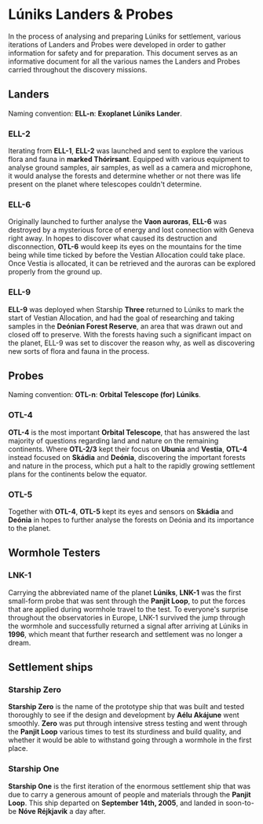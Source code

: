 # Lúniks Landers & Probes
In the process of analysing and preparing Lúniks for settlement, various iterations of Landers and Probes were developed in order to gather information for safety and for preparation. This document serves as an informative document for all the various names the Landers and Probes carried throughout the discovery missions.

## Landers
Naming convention: **ELL-n**: **Exoplanet Lúniks Lander**.
### ELL-2
Iterating from **ELL-1**, **ELL-2** was launched and sent to explore the various flora and fauna in **marked Thórirsant**. Equipped with various equipment to analyse ground samples, air samples, as well as a camera and microphone, it would analyse the forests and determine whether or not there was life present on the planet where telescopes couldn't determine.
### ELL-6
Originally launched to further analyse the **Vaon auroras**, **ELL-6** was destroyed by a mysterious force of energy and lost connection with Geneva right away. In hopes to discover what caused its destruction and disconnection, **OTL-6** would keep its eyes on the mountains for the time being while time ticked by before the Vestian Allocation could take place. Once Vestia is allocated, it can be retrieved and the auroras can be explored properly from the ground up.
### ELL-9
**ELL-9** was deployed when Starship **Three** returned to Lúniks to mark the start of Vestian Allocation, and had the goal of researching and taking samples in the **Deónian Forest Reserve**, an area that was drawn out and closed off to preserve. With the forests having such a significant impact on the planet, ELL-9 was set to discover the reason why, as well as discovering new sorts of flora and fauna in the process.

## Probes
Naming convention: **OTL-n**: **Orbital Telescope (for) Lúniks**.
### OTL-4 
**OTL-4** is the most important **Orbital Telescope**, that has answered the last majority of questions regarding land and nature on the remaining continents. Where **OTL-2/3** kept their focus on **Ubunia** and **Vestia**, **OTL-4** instead focused on **Skádia** and **Deónia**, discovering the important forests and nature in the process, which put a halt to the rapidly growing settlement plans for the continents below the equator. 
### OTL-5 
Together with **OTL-4**, **OTL-5** kept its eyes and sensors on **Skádia** and **Deónia** in hopes to further analyse the forests on Deónia and its importance to the planet. 

## Wormhole Testers
### LNK-1
Carrying the abbreviated name of the planet **Lúniks**, **LNK-1** was the first small-form probe that was sent through the **Panjit Loop**, to put the forces that are applied during wormhole travel to the test. To everyone's surprise throughout the observatories in Europe, LNK-1 survived the jump through the wormhole and successfully returned a signal after arriving at Lúniks in **1996**, which meant that further research and settlement was no longer a dream.

## Settlement ships
### Starship Zero
**Starship Zero** is the name of the prototype ship that was built and tested thoroughly to see if the design and development by **Aélu Akájune** went smoothly. **Zero** was put through intensive stress testing and went through the **Panjit Loop** various times to test its sturdiness and build quality, and whether it would be able to withstand going through a wormhole in the first place.
### Starship One
**Starship One** is the first iteration of the enormous settlement ship that was due to carry a generous amount of people and materials through the **Panjit Loop**. This ship departed on **September 14th, 2005**, and landed in soon-to-be **Nóve Réjkjavik** a day after. 